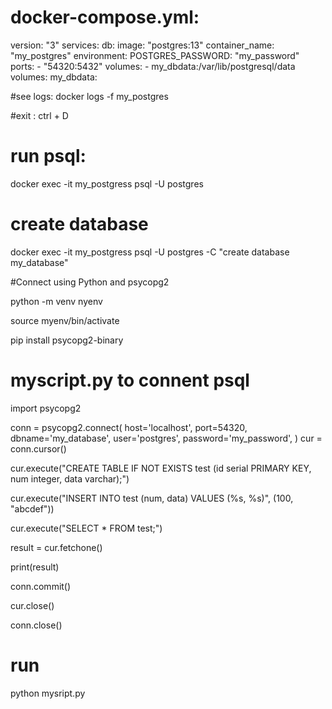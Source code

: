 # docker-compose.yml:

version: "3"
services:
  db:
    image: "postgres:13"
    container_name: "my_postgres"
    environment:
      POSTGRES_PASSWORD: "my_password"
    ports:
      - "54320:5432"
    volumes:
      - my_dbdata:/var/lib/postgresql/data
volumes:
  my_dbdata:
  
#see logs:
docker logs -f my_postgres

#exit : ctrl + D

# run psql:

docker exec -it my_postgress  psql -U postgres

# create database

docker exec -it my_postgress  psql -U postgres -C "create database my_database"

#Connect using Python and psycopg2 

python -m venv nyenv

source myenv/bin/activate

pip install psycopg2-binary

# myscript.py to connent psql

import psycopg2

conn = psycopg2.connect(
    host='localhost',
    port=54320,
    dbname='my_database',
    user='postgres',
    password='my_password',
)
cur = conn.cursor()

cur.execute("CREATE TABLE IF NOT EXISTS test (id serial PRIMARY KEY, num integer, data varchar);")

cur.execute("INSERT INTO test (num, data) VALUES (%s, %s)", (100, "abcdef"))

cur.execute("SELECT * FROM test;")

result = cur.fetchone()

print(result)

conn.commit()

cur.close()

conn.close()

# run 
python mysript.py

    
 

